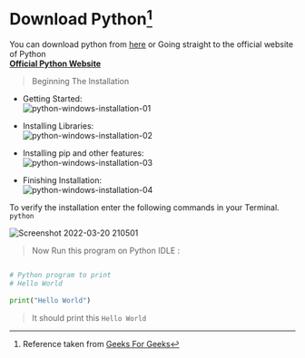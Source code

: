 # Download Python[^1]

[^1]: Reference taken from [Geeks For Geeks](https://www.geeksforgeeks.org/how-to-install-python-on-windows/)

You can download python from [<ins>here</ins>](https://www.python.org/ftp/python/3.10.3/python-3.10.3-amd64.exe) or Going straight to the official website of Python  
**[Official Python Website](https://www.python.org/)**

> Beginning The Installation
- Getting Started:  
![python-windows-installation-01](https://user-images.githubusercontent.com/89139319/159169528-a01b6f3d-2bcb-4fc2-9288-698ada72ad37.jpg)


- Installing Libraries:  
![python-windows-installation-02](https://user-images.githubusercontent.com/89139319/159169851-c65bb076-d47d-48aa-9537-b9e4bcfadbff.jpg)


- Installing pip and other features:  
![python-windows-installation-03](https://user-images.githubusercontent.com/89139319/159169861-bc400996-a388-4d45-a56c-21db470e608a.jpg)


- Finishing Installation:  
![python-windows-installation-04](https://user-images.githubusercontent.com/89139319/159169874-67ecb3e1-dcf8-486c-be9a-34ac386d4cfa.jpg)

To verify the installation enter the following commands in your Terminal.
`python`  

![Screenshot 2022-03-20 210501](https://user-images.githubusercontent.com/89139319/159170203-f7039830-3013-4127-b391-0e805a8fa46d.png)

> Now Run this program on Python IDLE :

```python

# Python program to print
# Hello World
  
print("Hello World")

```
> It should print this
``` Hello World ```

